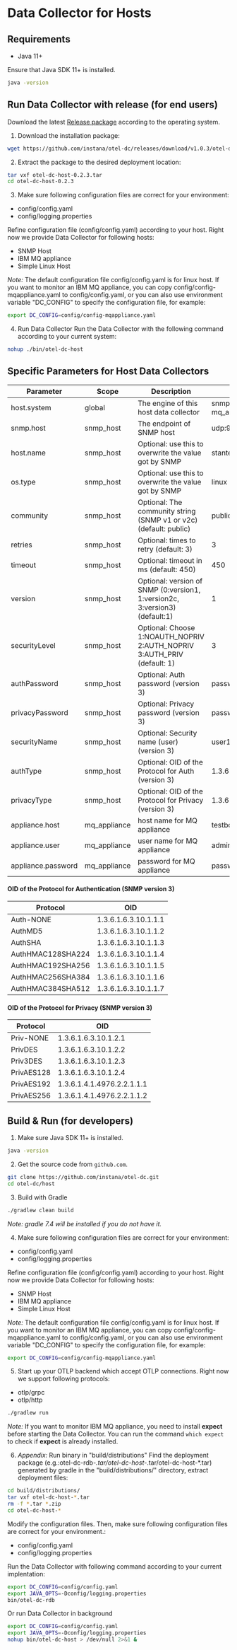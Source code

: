 # Data Collector for Hosts


## Requirements

- Java 11+

Ensure that Java SDK 11+ is installed.
```bash
java -version
```


## Run Data Collector with release (for end users)
Download the latest  [Release package](https://github.com/instana/otel-dc/releases/tag/Release) according to the operating system.


1) Download the installation package:
```bash
wget https://github.com/instana/otel-dc/releases/download/v1.0.3/otel-dc-host-0.2.3.tar
```

2) Extract the package to the desired deployment location:
```bash
tar vxf otel-dc-host-0.2.3.tar
cd otel-dc-host-0.2.3
```

3) Make sure following configuration files are correct for your environment:
  - config/config.yaml
  - config/logging.properties

Refine configuration file (config/config.yaml) according to your host. Right now we provide Data Collector for following hosts:
  - SNMP Host
  - IBM MQ appliance
  - Simple Linux Host

*Note:* The default configuration file config/config.yaml is for linux host. If you want to monitor an IBM MQ appliance, you can copy config/config-mqappliance.yaml to config/config.yaml, or you can also use environment variable "DC_CONFIG" to specify the configuration file, for example:
```bash
export DC_CONFIG=config/config-mqappliance.yaml
```

4) Run Data Collector
Run the Data Collector with the following command according to your current system:
```bash
nohup ./bin/otel-dc-host
```

## Specific Parameters for Host Data Collectors

| Parameter          | Scope        | Description                                                                 | Example                   |
|--------------------|--------------|-----------------------------------------------------------------------------|---------------------------|
| host.system        | global       | The engine of this host data collector                                      | snmp_host or mq_appliance |  
| snmp.host          | snmp_host    | The endpoint of SNMP host                                                   | udp:9.112.252.102/161     |  
| host.name          | snmp_host    | Optional: use this to overwrite the value got by SNMP                       | stantest0.fyre.ibm.com    |  
| os.type            | snmp_host    | Optional: use this to overwrite the value got by SNMP                       | linux                     |  
| community          | snmp_host    | Optional: The community string (SNMP v1 or v2c) (default: public)           | public                    |  
| retries            | snmp_host    | Optional: times to retry (default: 3)                                       | 3                         |  
| timeout            | snmp_host    | Optional: timeout in ms (default: 450)                                      | 450                       |  
| version            | snmp_host    | Optional: version of SNMP (0:version1, 1:version2c, 3:version3) (default:1) | 1                         |  
| securityLevel      | snmp_host    | Optional: Choose 1:NOAUTH_NOPRIV 2:AUTH_NOPRIV 3:AUTH_PRIV (default: 1)     | 3                         |  
| authPassword       | snmp_host    | Optional: Auth password (version 3)                                         | password1                 |  
| privacyPassword    | snmp_host    | Optional: Privacy password (version 3)                                      | password1                 |  
| securityName       | snmp_host    | Optional: Security name (user) (version 3)                                  | user1                     |  
| authType           | snmp_host    | Optional: OID of the Protocol for Auth (version 3)                          | 1.3.6.1.6.3.10.1.1.3      |  
| privacyType        | snmp_host    | Optional: OID of the Protocol for Privacy (version 3)                       | 1.3.6.1.6.3.10.1.2.2      |  
| appliance.host     | mq_appliance | host name for MQ appliance                                                  | testbox1.mqappliance.com  |  
| appliance.user     | mq_appliance | user name for MQ appliance                                                  | admin                     |  
| appliance.password | mq_appliance | password for MQ appliance                                                   | password1                 |  

#### OID of the Protocol for Authentication (SNMP version 3)

| Protocol          | OID                  |
|-------------------|----------------------|
| Auth-NONE         | 1.3.6.1.6.3.10.1.1.1 |  
| AuthMD5           | 1.3.6.1.6.3.10.1.1.2 |  
| AuthSHA           | 1.3.6.1.6.3.10.1.1.3 |  
| AuthHMAC128SHA224 | 1.3.6.1.6.3.10.1.1.4 |  
| AuthHMAC192SHA256 | 1.3.6.1.6.3.10.1.1.5 |  
| AuthHMAC256SHA384 | 1.3.6.1.6.3.10.1.1.6 |  
| AuthHMAC384SHA512 | 1.3.6.1.6.3.10.1.1.7 |  

#### OID of the Protocol for Privacy (SNMP version 3)

| Protocol   | OID                        |
|------------|----------------------------|
| Priv-NONE  | 1.3.6.1.6.3.10.1.2.1       |  
| PrivDES    | 1.3.6.1.6.3.10.1.2.2       |  
| Priv3DES   | 1.3.6.1.6.3.10.1.2.3       |  
| PrivAES128 | 1.3.6.1.6.3.10.1.2.4       |  
| PrivAES192 | 1.3.6.1.4.1.4976.2.2.1.1.1 |  
| PrivAES256 | 1.3.6.1.4.1.4976.2.2.1.1.2 |  


## Build & Run (for developers)

1) Make sure Java SDK 11+ is installed.
```bash
java -version
```

2) Get the source code from `github.com`.
```bash
git clone https://github.com/instana/otel-dc.git
cd otel-dc/host
```

3) Build with Gradle
```bash
./gradlew clean build
```
*Note: gradle 7.4 will be installed if you do not have it.*

4) Make sure following configuration files are correct for your environment:
  - config/config.yaml
  - config/logging.properties

Refine configuration file (config/config.yaml) according to your host. Right now we provide Data Collector for following hosts:
  - SNMP Host
  - IBM MQ appliance
  - Simple Linux Host

*Note:* The default configuration file config/config.yaml is for linux host. If you want to monitor an IBM MQ appliance, you can copy config/config-mqappliance.yaml to config/config.yaml, or you can also use environment variable "DC_CONFIG" to specify the configuration file, for example:
```bash
export DC_CONFIG=config/config-mqappliance.yaml
```

5) Start up your OTLP backend which accept OTLP connections. Right now we support following protocols:
- otlp/grpc
- otlp/http

```bash
./gradlew run
```
*Note:* If you want to monitor IBM MQ appliance, you need to install **expect** before starting the Data Collector. You can run the command `which expect` to check if **expect** is already installed.


6) *Appendix:* Run binary in "build/distributions"
Find the deployment package (e.g.:otel-dc-rdb-*.tar/otel-dc-host-*.tar/otel-dc-host-*.tar) generated by gradle in the "build/distributions/" directory, extract deployment files:
```bash
cd build/distributions/
tar vxf otel-dc-host-*.tar
rm -f *.tar *.zip
cd otel-dc-host-*
```

Modify the configuration files.
Then, make sure following configuration files are correct for your environment.:
  - config/config.yaml
  - config/logging.properties

Run the Data Collector with following command according to your current implentation:
```bash
export DC_CONFIG=config/config.yaml
export JAVA_OPTS=-Dconfig/logging.properties
bin/otel-dc-rdb
```
Or run Data Collector in background
```bash
export DC_CONFIG=config/config.yaml
export JAVA_OPTS=-Dconfig/logging.properties
nohup bin/otel-dc-host > /dev/null 2>&1 &
```